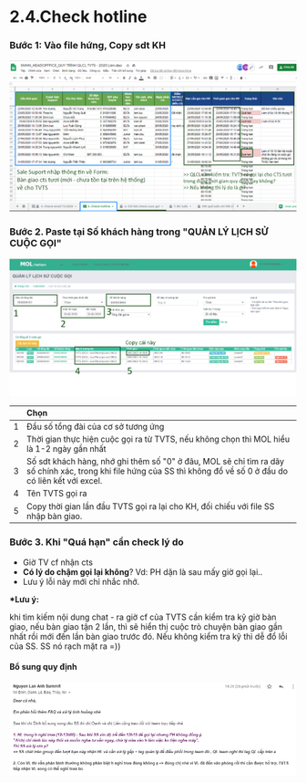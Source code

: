 # 2.4.Check hotline

### Bước 1: Vào file hứng, **Copy sdt KH** 

![](../../.gitbook/assets/3%20%283%29.png)

### Bước 2. Paste tại Số khách hàng trong "QUẢN LÝ LỊCH SỬ CUỘC GỌI" 

![](../../.gitbook/assets/4%20%281%29.png)

|  | Chọn |
| :--- | :--- |
| 1 | Đầu số tổng đài của cơ sở tương ứng |
| 2 | Thời gian thực hiện cuộc gọi ra từ TVTS, nếu không chọn thì MOL hiểu là 1-2 ngày gần nhất |
| 3 | Số sdt khách hàng, nhớ ghi thêm số "0" ở đâu, MOL sẽ chỉ tìm ra dãy số chính xác, trong khi file hứng của SS thì không đổ về số 0 ở đầu do có liên kết với excel. |
| 4 | Tên TVTS gọi ra |
| 5 | Copy thời gian lần đầu TVTS gọi ra lại cho KH, đối chiếu với file SS nhập bàn giao.  |

### Bước 3. Khi "Quá hạn" cần check lý do

* Giờ TV cf nhận cts
* **Có lý do chậm gọi lại không**? Vd: PH dặn là sau mấy giờ gọi lại..
* Lưu ý lỗi này mới chỉ nhắc nhở.

**\*Lưu ý:**

 khi tìm kiếm nội dung chat - ra giờ cf của TVTS cần kiểm tra kỹ giờ bàn giao, nếu bàn giao tận 2 lần, thì sẽ hiển thị cuộc trò chuyện bàn giao gần nhất rồi mới đến lần bàn giao trước đó. Nếu không kiểm tra kỹ thì dễ đổ lỗi của SS. SS nó rạch mặt ra =\)\)

#### Bổ sung quy định

![](../../.gitbook/assets/bsung-quy-dinh-truc-hotline.png)

